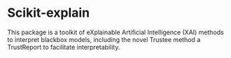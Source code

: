 # Scikit-explain

This package is a toolkit of eXplainable Artificial Intelligence (XAI) methods to interpret blackbox models, including the novel Trustee method a TrustReport to facilitate interpretability.
